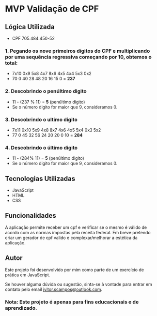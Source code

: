 # MVP Validação de CPF 

  
## Lógica Utilizada
* CPF  705.484.450-52

###  1. Pegando os nove primeiros dígitos do CPF e multiplicando por uma sequência regressiva começando por 10, obtemos o total:
* 7x10 0x9 5x8 4x7 8x6 4x5 4x4 5x3 0x2
*  70   0  40  28  48  20   16  15  0 = **237**

### 2. Descobrindo o penúltimo digito
*  11 - (237 % 11) = **5** (penúltimo digito)
* Se o número digito for maior que 9, consideramos 0.

###  3. Descobrindo o ultimo digito 
* 7x11 0x10 5x9 4x8 8x7 4x6 4x5 5x4 0x3 5x2
*  77   0   45  32  56  24  20  20   0   10 = **284**

### 4. Descobrindo o último digito
*  11 - (284% 11) = **5** (penúltimo digito)
* Se o número digito for maior que 9, consideramos 0.

 ## Tecnologias Utilizadas
 * JavaScript
 * HTML
 * CSS
 
 ## Funcionalidades
 A aplicação permite receber um cpf e verificar se o mesmo é válido de acordo com as normas impostas pela receita federal. Em breve pretendo criar um gerador de cpf valido e complexar/melhorar a estética da aplicação.

## Autor
Este projeto foi desenvolvido por mim como parte de um exercício de prática em JavaScript.

Se houver alguma dúvida ou sugestão, sinta-se à vontade para entrar em contato pelo email [jvitor.scampos@outlook.com](mailto:jvitor.scampos@outlook.com).

### Nota: Este projeto é apenas para fins educacionais e de aprendizado.